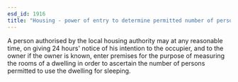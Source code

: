 ```yaml
---
esd_id: 1916
title: "Housing - power of entry to determine permitted number of persons"
---
```


A person authorised by the local housing authority may at any reasonable time, on giving 24 hours' notice of his intention to the occupier, and to the owner if the owner is known, enter premises for the purpose of measuring the rooms of a dwelling in order to ascertain the number of persons permitted to use the dwelling for sleeping.

